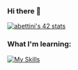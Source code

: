 ### Hi there 👋

[![abettini's 42 stats](https://badge42.vercel.app/api/v2/clfi9m8y2002108l7i78jujoy/stats?cursusId=21&coalitionId=undefined)](https://github.com/JaeSeoKim/badge42)

### What I'm learning:
[![My Skills](https://skillicons.dev/icons?i=c,linux,bash,vim,vscode)](https://skillicons.dev)


<!--
**ey-lon/ey-lon** is a ✨ _special_ ✨ repository because its `README.md` (this file) appears on your GitHub profile.

Here are some ideas to get you started:

- 🔭 I’m currently working on ...
- 🌱 I’m currently learning ...
- 👯 I’m looking to collaborate on ...
- 🤔 I’m looking for help with ...
- 💬 Ask me about ...
- 📫 How to reach me: ...
- 😄 Pronouns: ...
- ⚡ Fun fact: ...
-->
